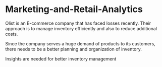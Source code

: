 # Marketing-and-Retail-Analytics
Olist is an E-commerce company that has faced losses recently. Their approach is to manage inventory efficiently and also to reduce additional costs.

Since the company serves a huge demand of products to its customers, there needs to be a better planning and organization of inventory.

Insights are needed for better inventory management

